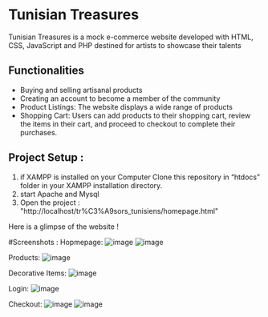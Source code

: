 # Tunisian Treasures

Tunisian Treasures is a mock e-commerce website developed with HTML, CSS, JavaScript and PHP destined for artists to showcase their talents

## Functionalities

- Buying and selling artisanal products
- Creating an account to become a member of the community
- Product Listings: The website displays a wide range of products
- Shopping Cart: Users can add products to their shopping cart, review the items in their cart, and proceed to checkout to complete their purchases.


## Project Setup :
1. if XAMPP is installed on your Computer Clone this repository in “htdocs” folder in your XAMPP installation directory.
2. start Apache and Mysql 
3. Open the project : "http://localhost/tr%C3%A9sors_tunisiens/homepage.html"

Here is a glimpse of the website !

#Screenshots :
Hopmepage:
![image](https://github.com/samarghachem/Tunisian-Treasures/assets/153106728/c935fad0-7109-4461-940c-44ac105f3af3)
![image](https://github.com/samarghachem/Tunisian-Treasures/assets/153106728/c8f4df43-e44e-422f-8e45-543bb556404b)

Products:
![image](https://github.com/samarghachem/Tunisian-Treasures/assets/153106728/8307dadb-8621-4dea-b9b0-068271e1de29)

Decorative Items:
![image](https://github.com/samarghachem/Tunisian-Treasures/assets/153106728/98f29f79-3aca-427d-826e-30caa949fe3d)

Login:
![image](https://github.com/samarghachem/Tunisian-Treasures/assets/153106728/3e5b37eb-96c2-468a-9aed-7eed120d1d59)

Checkout:
![image](https://github.com/samarghachem/Tunisian-Treasures/assets/153106728/b1e92c2f-0f60-40d0-9bb8-45fad4aec68a)
![image](https://github.com/samarghachem/Tunisian-Treasures/assets/153106728/f7fe2772-312a-42ab-b800-b98e548d58c5)







